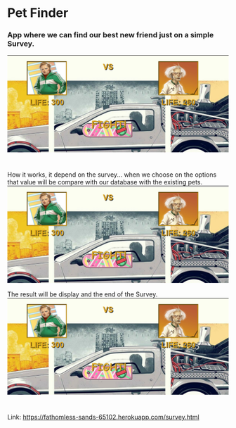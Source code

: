 # Pet Finder

### App where we can find our best new friend just on a simple Survey.
![alt text](https://github.com/marioiovanna/Back-Future-Game/blob/master/assests/img/game-pics/game.PNG)

#
How it works, it depend on the survey... when we choose on the options that value will be compare with our database with the existing pets.
![alt text](https://github.com/marioiovanna/Back-Future-Game/blob/master/assests/img/game-pics/game.PNG)

The result will be display and the end of the Survey.
![alt text](https://github.com/marioiovanna/Back-Future-Game/blob/master/assests/img/game-pics/game.PNG)

#
Link:  https://fathomless-sands-65102.herokuapp.com/survey.html

